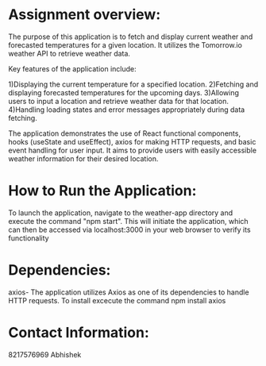 # Assignment overview:

The purpose of this application is to fetch and display current weather and forecasted temperatures for a given location. It utilizes the Tomorrow.io weather API to retrieve weather data.

Key features of the application include:

1)Displaying the current temperature for a specified location.
2)Fetching and displaying forecasted temperatures for the upcoming days.
3)Allowing users to input a location and retrieve weather data for that location.
4)Handling loading states and error messages appropriately during data fetching.

The application demonstrates the use of React functional components, hooks (useState and useEffect), axios for making HTTP requests, and basic event handling for user input. It aims to provide users with easily accessible weather information for their desired location.

# How to Run the Application:

To launch the application, navigate to the weather-app directory and execute the command "npm start". This will initiate the application, which can then be accessed via localhost:3000 in your web browser to verify its functionality

# Dependencies:
axios- The application utilizes Axios as one of its dependencies to handle HTTP requests.
To install excecute the command npm install axios


# Contact Information:
8217576969
Abhishek
